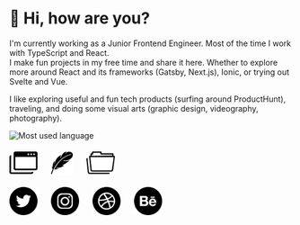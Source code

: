 # 👋 Hi, how are you? 

I'm currently working as a Junior Frontend Engineer. Most of the time I work with TypeScript and React.<br/>
I make fun projects in my free time and share it here.
Whether to explore more around React and its frameworks (Gatsby, Next.js), Ionic, or trying out Svelte and Vue.

I like exploring useful and fun tech products (surfing around ProductHunt), traveling, and doing some visual arts (graphic design, videography, photography).

<img src="https://github-readme-stats.vercel.app/api/top-langs/?username=sozonome&theme=dracula&layout=compact" alt="Most used language" title="Most used language" />

<p style="margin: 20px 0">
  <a href="https://sznm.dev" style="margin-right:20px"><img src='/assets/icons/browser-tabs.svg' alt="me-sozonome" title="me-sozonome" height='40'/></a>
  <a href="https://sznm.dev/blog" style="margin-right:20px"><img src='/assets/icons/feather.svg' alt="Blog" title="Blog" height='40'/></a>
  <a href="https://sznm.dev/projects" style="margin-right:20px"><img src='/assets/icons/folders.svg' alt="Projects" title="Projects" height='40'/></a>
</p>

<p style="margin: 20px 0">
  <a href="https://twitter.com/sozonome" style="margin-right:20px"><img src='/assets/icons/twitter-round.svg' alt="Tweets" title="Tweets" height='50'/></a>
  <a href="https://instagram.com/agustinusnathaniel" style="margin-right:20px"><img src='/assets/icons/instagram-round.svg' alt="Photos" title="Photos" height='50'/></a>
  <a href="https://dribbble.com/agustinusnathaniel" style="margin-right:20px"><img src='/assets/icons/dribbble-round.svg' alt="Dribbble" title="Dribbble" height='50'/></a>
  <a href="https://behance.net/agustinusnathaniel" style="margin-right:20px"><img src='/assets/icons/behance-round.svg' alt="Behance" title="Behance" height='50'/></a>
</p>
